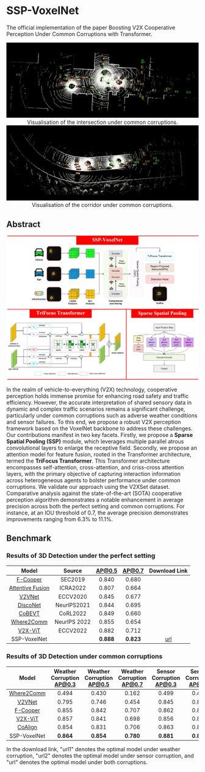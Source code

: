 # SSP-VoxelNet

The official implementation of the paper Boosting V2X Cooperative Perception Under Common Corruptions with Transformer.

<p align="center">
<img src="images/intersection.gif" width="600" alt="" class="img-responsive"><br>
    Visualisation of the intersection under common corruptions.<br>
<img src="images/corridor.gif" width="600"  alt="" class="img-responsive"><br>
    Visualisation of the corridor under common corruptions.
</p>

## Abstract

<p align="center">
<img src="images/sspvoxelnet.jpg" width="700" alt="" class="img-responsive">
</p>

In the realm of vehicle-to-everything (V2X) technology, cooperative perception holds immense promise for enhancing road safety and traffic efficiency. However, the accurate interpretation of shared sensory data in dynamic and complex traffic scenarios remains a significant challenge, particularly under common corruptions such as adverse weather conditions and sensor failures. To this end, we propose a robust V2X perception framework based on the VoxelNet backbone to address these challenges. Our contributions manifest in two key facets. Firstly, we propose a **Sparse Spatial Pooling (SSP)** module, which leverages multiple parallel atrous convolutional layers to enlarge the receptive field. Secondly, we propose an attention model for feature fusion, rooted in the Transformer architecture, termed the **TriFocus Transformer**. This Transformer architecture encompasses self-attention, cross-attention, and criss-cross attention layers, with the primary objective of capturing interaction information across heterogeneous agents to bolster performance under common corruptions. We validate our approach using the V2XSet dataset. Comparative analysis against the state-of-the-art (SOTA) cooperative perception algorithm demonstrates a notable enhancement in average precision across both the perfect setting and common corruptions. For instance, at an IOU threshold of 0.7, the average precision demonstrates improvements ranging from 6.3% to 11.1%.

## Benchmark

### Results of 3D Detection under the perfect setting

|                        Model                         |    Source    |  AP@0.5   |  AP@0.7   |                        Download Link                         |
| :--------------------------------------------------: | :----------: | :-------: | :-------: | :----------------------------------------------------------: |
|     [F-Cooper](https://arxiv.org/abs/1909.06459)     |   SEC2019    |   0.840   |   0.680   |                                                              |
| [Attentive Fusion](https://arxiv.org/abs/2109.07644) |   ICRA2022   |   0.807   |   0.664   |                                                              |
|      [V2VNet](https://arxiv.org/abs/2008.07519)      |   ECCV2020   |   0.845   |   0.677   |                                                              |
|     [DiscoNet](https://arxiv.org/abs/2109.11615)     | NeurIPS2021  |   0.844   |   0.695   |                                                              |
|      [CoBEVT](https://arxiv.org/abs/2207.02202)      |   CoRL2022   |   0.849   |   0.660   |                                                              |
|    [Where2Comm](https://arxiv.org/abs/2209.12836)    | NeurIPS 2022 |   0.855   |   0.654   |                                                              |
|   [V2X-ViT](https://arxiv.org/pdf/2203.10638.pdf)    |   ECCV2022   |   0.882   |   0.712   |                                                              |
|                     SSP-VoxelNet                     |              | **0.888** | **0.823** | [url](https://drive.google.com/drive/folders/1_SENTuM0YmMvfROOZg8xixgL-CyzYqye) |

### Results of 3D Detection under common corruptions

|                      Model                      | Weather Corruption AP@0.3 | Weather Corruption AP@0.5 | Weather Corruption AP@0.7 | Sensor Corruption AP@0.3 | Sensor Corruption AP@0.5 | Sensor Corruption AP@0.7 |                        Download Link                         |
| :---------------------------------------------: | :-----------------------: | :-----------------------: | :-----------------------: | :----------------------: | :----------------------: | :----------------------: | :----------------------------------------------------------: |
| [Where2Comm](https://arxiv.org/abs/2209.12836)  |           0.494           |           0.430           |           0.162           |          0.499           |          0.427           |          0.155           | [url1](https://drive.google.com/drive/folders/1v7lnPIIAXx9MDM1V8Z2ufYEw72_n1Lga?usp=drive_link)/[url2](https://drive.google.com/drive/folders/1GhJCR-_PXf0GHNnHANp-d3ViGzYiEaRM?usp=drive_link) |
|   [V2VNet](https://arxiv.org/abs/2008.07519)    |           0.795           |           0.746           |           0.454           |          0.845           |          0.806           |          0.494           | [url1](https://drive.google.com/drive/folders/1YZJDPo_MC1H3iKROPZAHgSOm0M3K0AEO?usp=drive_link)/[url2](https://drive.google.com/drive/folders/1igtUHyaCHUpppXs7NCg2V5_qyNSoPilJ?usp=drive_link) |
|  [F-Cooper](https://arxiv.org/abs/1909.06459)   |           0.855           |           0.842           |           0.707           |          0.862           |          0.847           |          0.720           | [url](https://drive.google.com/drive/folders/1azJBhmluImJCUMme3HvOE3zsIHrJwmS3?usp=drive_link) |
| [V2X-ViT](https://arxiv.org/pdf/2203.10638.pdf) |           0.857           |           0.841           |           0.698           |          0.856           |          0.842           |          0.692           | [url1](https://drive.google.com/drive/folders/1Hinfv-uRqmZrf4R4A-49KdEwPhZzJlCc?usp=drive_link)/[url2](https://drive.google.com/drive/folders/1ZXHHIU17m14OniwW1A-6hVdaojIM1Xxr?usp=drive_link) |
|   [CoAlign](https://arxiv.org/abs/2211.07214)   |           0.854           |           0.831           |           0.706           |          0.863           |          0.843           |          0.729           | [url](https://drive.google.com/drive/folders/16Lu7lpUcgfOMVyV1XNGv4sxGXqlj15r_?usp=drive_link) |
|                  SSP-VoxelNet                   |         **0.864**         |         **0.854**         |         **0.780**         |        **0.881**         |        **0.872**         |        **0.792**         | [url](https://drive.google.com/drive/folders/1_SENTuM0YmMvfROOZg8xixgL-CyzYqye) |

In the download link, "url1" denotes the optimal model under weather corruption, "url2" denotes the optimal model under sensor corruption, and "url" denotes the optimal model under both corruptions.
